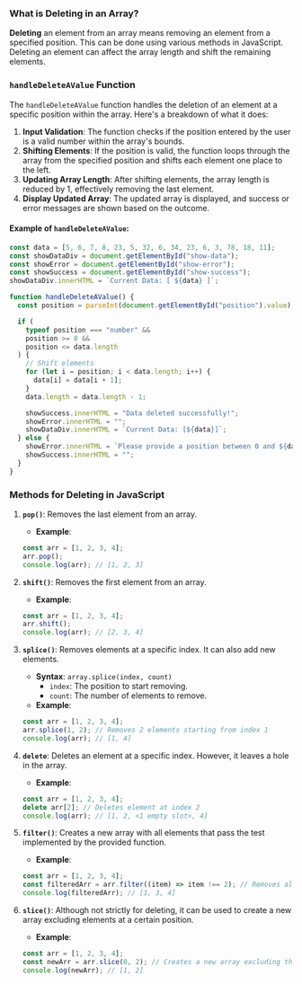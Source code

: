 ### What is Deleting in an Array?

**Deleting** an element from an array means removing an element from a specified position. This can be done using various methods in JavaScript. Deleting an element can affect the array length and shift the remaining elements.

### `handleDeleteAValue` Function

The `handleDeleteAValue` function handles the deletion of an element at a specific position within the array. Here's a breakdown of what it does:

1. **Input Validation**: The function checks if the position entered by the user is a valid number within the array's bounds.
2. **Shifting Elements**: If the position is valid, the function loops through the array from the specified position and shifts each element one place to the left.
3. **Updating Array Length**: After shifting elements, the array length is reduced by 1, effectively removing the last element.
4. **Display Updated Array**: The updated array is displayed, and success or error messages are shown based on the outcome.

#### Example of `handleDeleteAValue`:

```javascript
const data = [5, 6, 7, 8, 23, 5, 32, 6, 34, 23, 6, 3, 78, 18, 11];
const showDataDiv = document.getElementById("show-data");
const showError = document.getElementById("show-error");
const showSuccess = document.getElementById("show-success");
showDataDiv.innerHTML = `Current Data: [ ${data} ]`;

function handleDeleteAValue() {
  const position = parseInt(document.getElementById("position").value);

  if (
    typeof position === "number" &&
    position >= 0 &&
    position <= data.length
  ) {
    // Shift elements
    for (let i = position; i < data.length; i++) {
      data[i] = data[i + 1];
    }
    data.length = data.length - 1;

    showSuccess.innerHTML = "Data deleted successfully!";
    showError.innerHTML = "";
    showDataDiv.innerHTML = `Current Data: [${data}]`;
  } else {
    showError.innerHTML = `Please provide a position between 0 and ${data.length}.`;
    showSuccess.innerHTML = "";
  }
}
```

### Methods for Deleting in JavaScript

1. **`pop()`**: Removes the last element from an array.

   - **Example**:

   ```javascript
   const arr = [1, 2, 3, 4];
   arr.pop();
   console.log(arr); // [1, 2, 3]
   ```

2. **`shift()`**: Removes the first element from an array.

   - **Example**:

   ```javascript
   const arr = [1, 2, 3, 4];
   arr.shift();
   console.log(arr); // [2, 3, 4]
   ```

3. **`splice()`**: Removes elements at a specific index. It can also add new elements.

   - **Syntax**: `array.splice(index, count)`
     - `index`: The position to start removing.
     - `count`: The number of elements to remove.
   - **Example**:

   ```javascript
   const arr = [1, 2, 3, 4];
   arr.splice(1, 2); // Removes 2 elements starting from index 1
   console.log(arr); // [1, 4]
   ```

4. **`delete`**: Deletes an element at a specific index. However, it leaves a hole in the array.

   - **Example**:

   ```javascript
   const arr = [1, 2, 3, 4];
   delete arr[2]; // Deletes element at index 2
   console.log(arr); // [1, 2, <1 empty slot>, 4]
   ```

5. **`filter()`**: Creates a new array with all elements that pass the test implemented by the provided function.

   - **Example**:

   ```javascript
   const arr = [1, 2, 3, 4];
   const filteredArr = arr.filter((item) => item !== 2); // Removes all occurrences of 2
   console.log(filteredArr); // [1, 3, 4]
   ```

6. **`slice()`**: Although not strictly for deleting, it can be used to create a new array excluding elements at a certain position.

   - **Example**:

   ```javascript
   const arr = [1, 2, 3, 4];
   const newArr = arr.slice(0, 2); // Creates a new array excluding the last 2 elements
   console.log(newArr); // [1, 2]
   ```
